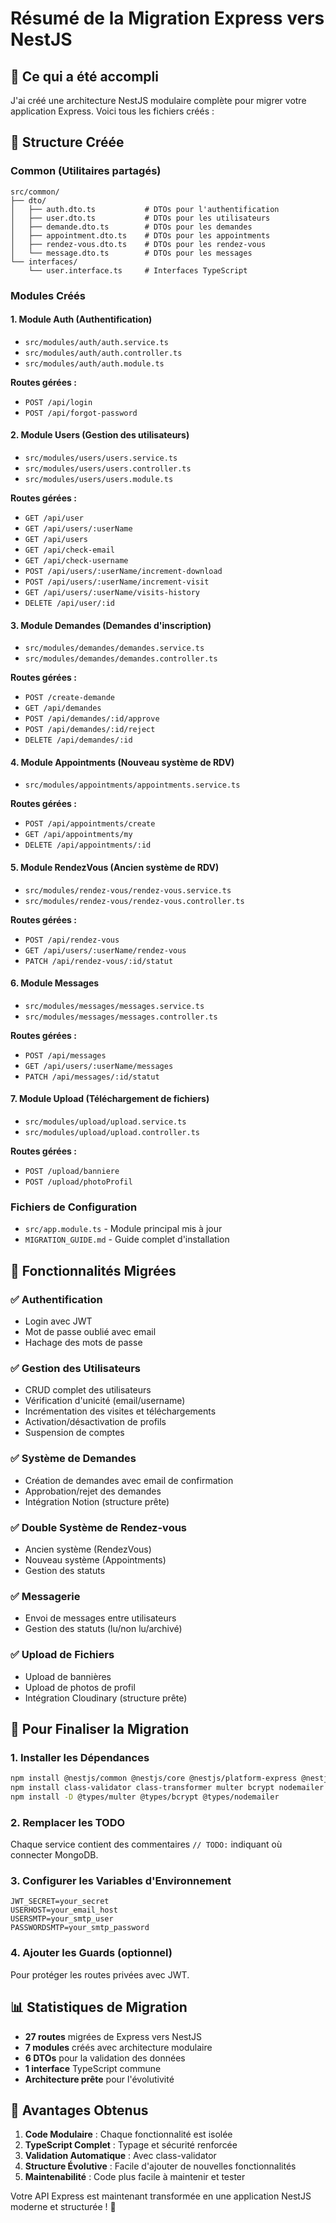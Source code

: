 # Résumé de la Migration Express vers NestJS

## 🎯 Ce qui a été accompli

J'ai créé une architecture NestJS modulaire complète pour migrer votre application Express. Voici tous les fichiers créés :

## 📁 Structure Créée

### Common (Utilitaires partagés)
```
src/common/
├── dto/
│   ├── auth.dto.ts           # DTOs pour l'authentification
│   ├── user.dto.ts           # DTOs pour les utilisateurs
│   ├── demande.dto.ts        # DTOs pour les demandes
│   ├── appointment.dto.ts    # DTOs pour les appointments
│   ├── rendez-vous.dto.ts    # DTOs pour les rendez-vous
│   └── message.dto.ts        # DTOs pour les messages
└── interfaces/
    └── user.interface.ts     # Interfaces TypeScript
```

### Modules Créés

#### 1. Module Auth (Authentification)
- `src/modules/auth/auth.service.ts`
- `src/modules/auth/auth.controller.ts`
- `src/modules/auth/auth.module.ts`

**Routes gérées :**
- `POST /api/login`
- `POST /api/forgot-password`

#### 2. Module Users (Gestion des utilisateurs)
- `src/modules/users/users.service.ts`
- `src/modules/users/users.controller.ts`
- `src/modules/users/users.module.ts`

**Routes gérées :**
- `GET /api/user`
- `GET /api/users/:userName`
- `GET /api/users`
- `GET /api/check-email`
- `GET /api/check-username`
- `POST /api/users/:userName/increment-download`
- `POST /api/users/:userName/increment-visit`
- `GET /api/users/:userName/visits-history`
- `DELETE /api/user/:id`

#### 3. Module Demandes (Demandes d'inscription)
- `src/modules/demandes/demandes.service.ts`
- `src/modules/demandes/demandes.controller.ts`

**Routes gérées :**
- `POST /create-demande`
- `GET /api/demandes`
- `POST /api/demandes/:id/approve`
- `POST /api/demandes/:id/reject`
- `DELETE /api/demandes/:id`

#### 4. Module Appointments (Nouveau système de RDV)
- `src/modules/appointments/appointments.service.ts`

**Routes gérées :**
- `POST /api/appointments/create`
- `GET /api/appointments/my`
- `DELETE /api/appointments/:id`

#### 5. Module RendezVous (Ancien système de RDV)
- `src/modules/rendez-vous/rendez-vous.service.ts`
- `src/modules/rendez-vous/rendez-vous.controller.ts`

**Routes gérées :**
- `POST /api/rendez-vous`
- `GET /api/users/:userName/rendez-vous`
- `PATCH /api/rendez-vous/:id/statut`

#### 6. Module Messages
- `src/modules/messages/messages.service.ts`
- `src/modules/messages/messages.controller.ts`

**Routes gérées :**
- `POST /api/messages`
- `GET /api/users/:userName/messages`
- `PATCH /api/messages/:id/statut`

#### 7. Module Upload (Téléchargement de fichiers)
- `src/modules/upload/upload.service.ts`
- `src/modules/upload/upload.controller.ts`

**Routes gérées :**
- `POST /upload/banniere`
- `POST /upload/photoProfil`

### Fichiers de Configuration
- `src/app.module.ts` - Module principal mis à jour
- `MIGRATION_GUIDE.md` - Guide complet d'installation

## 🔧 Fonctionnalités Migrées

### ✅ Authentification
- Login avec JWT
- Mot de passe oublié avec email
- Hachage des mots de passe

### ✅ Gestion des Utilisateurs
- CRUD complet des utilisateurs
- Vérification d'unicité (email/username)
- Incrémentation des visites et téléchargements
- Activation/désactivation de profils
- Suspension de comptes

### ✅ Système de Demandes
- Création de demandes avec email de confirmation
- Approbation/rejet des demandes
- Intégration Notion (structure prête)

### ✅ Double Système de Rendez-vous
- Ancien système (RendezVous)
- Nouveau système (Appointments)
- Gestion des statuts

### ✅ Messagerie
- Envoi de messages entre utilisateurs
- Gestion des statuts (lu/non lu/archivé)

### ✅ Upload de Fichiers
- Upload de bannières
- Upload de photos de profil
- Intégration Cloudinary (structure prête)

## 🚀 Pour Finaliser la Migration

### 1. Installer les Dépendances
```bash
npm install @nestjs/common @nestjs/core @nestjs/platform-express @nestjs/config @nestjs/jwt
npm install class-validator class-transformer multer bcrypt nodemailer mongoose
npm install -D @types/multer @types/bcrypt @types/nodemailer
```

### 2. Remplacer les TODO
Chaque service contient des commentaires `// TODO:` indiquant où connecter MongoDB.

### 3. Configurer les Variables d'Environnement
```env
JWT_SECRET=your_secret
USERHOST=your_email_host
USERSMTP=your_smtp_user
PASSWORDSMTP=your_smtp_password
```

### 4. Ajouter les Guards (optionnel)
Pour protéger les routes privées avec JWT.

## 📊 Statistiques de Migration

- **27 routes** migrées de Express vers NestJS
- **7 modules** créés avec architecture modulaire
- **6 DTOs** pour la validation des données
- **1 interface** TypeScript commune
- **Architecture prête** pour l'évolutivité

## 🎉 Avantages Obtenus

1. **Code Modulaire** : Chaque fonctionnalité est isolée
2. **TypeScript Complet** : Typage et sécurité renforcée
3. **Validation Automatique** : Avec class-validator
4. **Structure Évolutive** : Facile d'ajouter de nouvelles fonctionnalités
5. **Maintenabilité** : Code plus facile à maintenir et tester

Votre API Express est maintenant transformée en une application NestJS moderne et structurée ! 🚀 